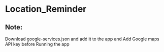 # Location_Reminder
## Note:
Download google-services.json and add it to the app and Add Google maps API key before Running the app
